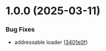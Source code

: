# 1.0.0 (2025-03-11)


### Bug Fixes

* addressable loader ([3401e0f](https://github.com/KhanhTQ-hub/com.ktgame.assets.loader.addressables/commit/3401e0f273d84f073fca3e4662f23ac10831e208))
